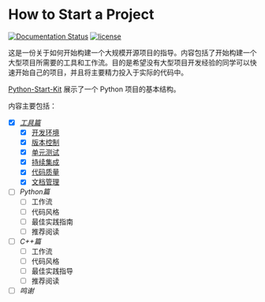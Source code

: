 # How to Start a Project

[![Documentation Status](https://readthedocs.org/projects/how-to-start-a-project/badge/?version=latest)](http://how-to-start-a-project.readthedocs.io/zh/latest/?badge=latest)
[![license](https://img.shields.io/github/license/mashape/apistatus.svg)](https://github.com/Shenggan/How-to-Start-a-Project/blob/master/LICENSE)

这是一份关于如何开始构建一个大规模开源项目的指导。内容包括了开始构建一个大型项目所需要的工具和工作流。目的是希望没有大型项目开发经验的同学可以快速开始自己的项目，并且将主要精力投入于实际的代码中。

[Python-Start-Kit](https://github.com/Shenggan/Python-Start-Kit) 展示了一个 Python 项目的基本结构。

内容主要包括：

- [x] *[工具篇](http://how-to-start-a-project.readthedocs.io/zh/latest/chapter_tools/index.html)*
    - [x] [开发环境](http://how-to-start-a-project.readthedocs.io/zh/latest/chapter_tools/editor.html)
    - [x] [版本控制](http://how-to-start-a-project.readthedocs.io/zh/latest/chapter_tools/git.html)
    - [x] [单元测试](http://how-to-start-a-project.readthedocs.io/zh/latest/chapter_tools/test.html)
    - [x] [持续集成](http://how-to-start-a-project.readthedocs.io/zh/latest/chapter_tools/ci.html)
    - [x] [代码质量](http://how-to-start-a-project.readthedocs.io/zh/latest/chapter_tools/quality.html)
    - [x] [文档管理](http://how-to-start-a-project.readthedocs.io/zh/latest/chapter_tools/docs.html)
- [ ] *Python篇*
    - [ ] 工作流
    - [ ] 代码风格
    - [ ] 最佳实践指南
    - [ ] 推荐阅读
- [ ] *C++篇*
    - [ ] 工作流
    - [ ] 代码风格
    - [ ] 最佳实践指导
    - [ ] 推荐阅读
- [ ] *鸣谢*